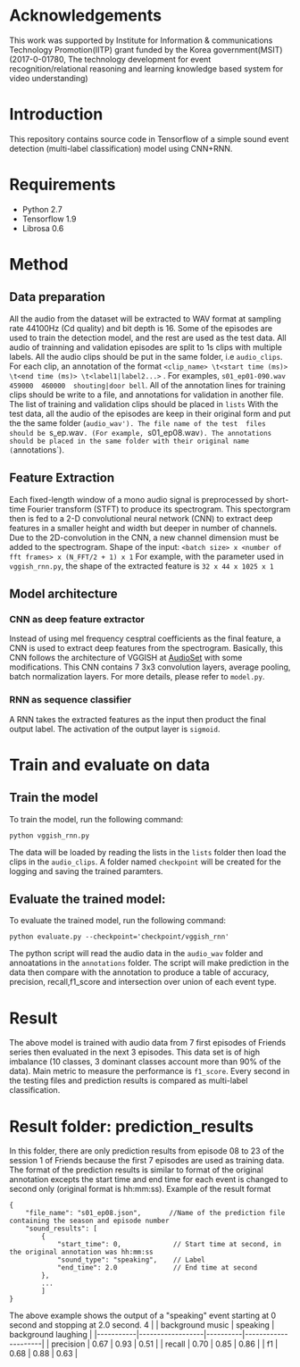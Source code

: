 # Acknowledgements

This work was supported by Institute for Information & communications Technology Promotion(IITP) grant funded by the Korea government(MSIT) (2017-0-01780, The technology development for event recognition/relational reasoning and learning knowledge based system for video understanding)

# Introduction
This repository contains source code in Tensorflow of a simple sound event detection (multi-label classification) model using CNN+RNN. 
# Requirements 
* Python 2.7
* Tensorflow 1.9 
* Librosa 0.6
# Method 
## Data preparation
All the audio from the dataset will be extracted to WAV format at sampling rate 44100Hz (Cd quality) and bit depth is 16. Some of the episodes are used to train the detection model, and the rest are used as the test data. 
All audio of trainning and validation episodes are split to 1s clips with multiple labels. All the audio clips should be put in the same folder, i.e `audio_clips`. 
For each clip, an annotation of the format `<clip_name> \t<start time (ms)> \t<end time (ms)> \t<label1|label2...>` . For examples, `s01_ep01-090.wav    459000  460000  shouting|door bell`. All of the annotation lines for training clips should be write to a file, and annotations for validation in another file. The list of training and validation clips should be placed in `lists`
With the test data, all the audio of the episodes are keep in their original form and put the the same folder (`audio_wav'). The file name of the test  files should be `s<season number>_ep<episode number>.wav`. (For example, `s01_ep08.wav`). The annotations should be placed in the same folder with their original name (`annotations`). 
## Feature Extraction
Each fixed-length window of a mono audio signal is preprocessed by short-time Fourier transform (STFT) to produce its spectrogram. This spectorgram then is fed to a 2-D convolutional neural network (CNN) to extract deep features in a smaller height and width but deeper in number of channels. 
Due to the 2D-convolution in the CNN, a new channel dimension must be added to the spectrogram. Shape of the input: `<batch size> x <number of fft frames> x (N_FFT/2 + 1) x 1`
For example, with the parameter used in `vggish_rnn.py`, the shape of the extracted feature is `32 x 44 x 1025 x 1` 
## Model architecture 
### CNN as deep feature extractor
Instead of using mel frequency cesptral coefficients as the final feature, a CNN is used to extract deep features from the spectrogram. Basically, this CNN  follows the architecture of VGGISH at [AudioSet](https://github.com/tensorflow/models/tree/master/research/audioset) with some modifications. This CNN contains 7 3x3 convolution layers, average pooling, batch normalization layers. For more details, please refer to `model.py`. 
### RNN as sequence classifier
A RNN takes the extracted features as the input then product the final output label. The activation of the output layer is `sigmoid`.
# Train and evaluate on data
## Train the model
To train the model, run the following command:
```
python vggish_rnn.py
```
The data will be loaded by reading the lists in the `lists` folder then load the clips in the `audio_clips`. A folder named `checkpoint` will be created for the logging and saving the trained paramters.

## Evaluate the trained model:
To  evaluate the trained model, run the following command:
```
python evaluate.py --checkpoint='checkpoint/vggish_rnn'
```
The python script will read the audio data in the `audio_wav` folder and annoatations in the `annotations` folder.
The script will make prediction in the data then compare with the annotation to produce a table of accuracy, precision, recall,f1_score and intersection over union of each event type. 
# Result 
The above model is trained with audio data from 7 first episodes of Friends series then evaluated in the next 3 episodes. This data set is of high imbalance (10 classes, 3 dominant classes account more than 90% of the data). 
Main metric to measure the performance is `f1_score`.
Every second in the testing files and prediction results is compared as multi-label classification. 
# Result folder: prediction_results
In this folder, there are only prediction results from episode 08 to 23 of the session 1 of Friends because the first 7 episodes are used as training data.
The format of the prediction results is similar to format of the original annotation excepts the start time and end time for each event is changed to second only (original format is hh:mm:ss). Example of the result format 
```
{
    "file_name": "s01_ep08.json",       //Name of the prediction file containing the season and episode number 
    "sound_results": [
        {
            "start_time": 0,             // Start time at second, in the original annotation was hh:mm:ss 
            "sound_type": "speaking",    // Label 
            "end_time": 2.0              // End time at second
        },
        ...
        ]
}
```
The above example shows the output  of a "speaking" event starting at 0 second and stopping at 2.0 second. 
4
|           | background music | speaking | background laughing |
|-----------|------------------|----------|---------------------|
| precision | 0.67             | 0.93     | 0.51                |
| recall    | 0.70             | 0.85     | 0.86                |
| f1        | 0.68             | 0.88     | 0.63                |
